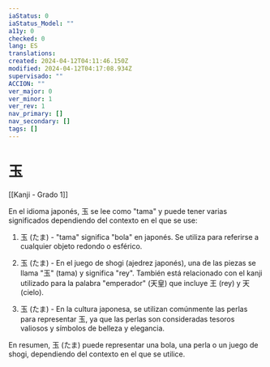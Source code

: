 ```yaml
---
iaStatus: 0
iaStatus_Model: ""
a11y: 0
checked: 0
lang: ES
translations: 
created: 2024-04-12T04:11:46.150Z
modified: 2024-04-12T04:17:08.934Z
supervisado: ""
ACCION: ""
ver_major: 0
ver_minor: 1
ver_rev: 1
nav_primary: []
nav_secondary: []
tags: []
---
```

# 玉

[[Kanji - Grado 1]]

En el idioma japonés, 玉 se lee como "tama" y puede tener varias significados dependiendo del contexto en el que se use:

1. 玉 (たま) - "tama" significa "bola" en japonés. Se utiliza para referirse a cualquier objeto redondo o esférico.

2. 玉 (たま) - En el juego de shogi (ajedrez japonés), una de las piezas se llama "玉" (tama) y significa "rey". También está relacionado con el kanji utilizado para la palabra "emperador" (天皇) que incluye 王 (rey) y 天 (cielo).

3. 玉 (たま) - En la cultura japonesa, se utilizan comúnmente las perlas para representar 玉, ya que las perlas son consideradas tesoros valiosos y símbolos de belleza y elegancia.

En resumen, 玉 (たま) puede representar una bola, una perla o un juego de shogi, dependiendo del contexto en el que se utilice.
